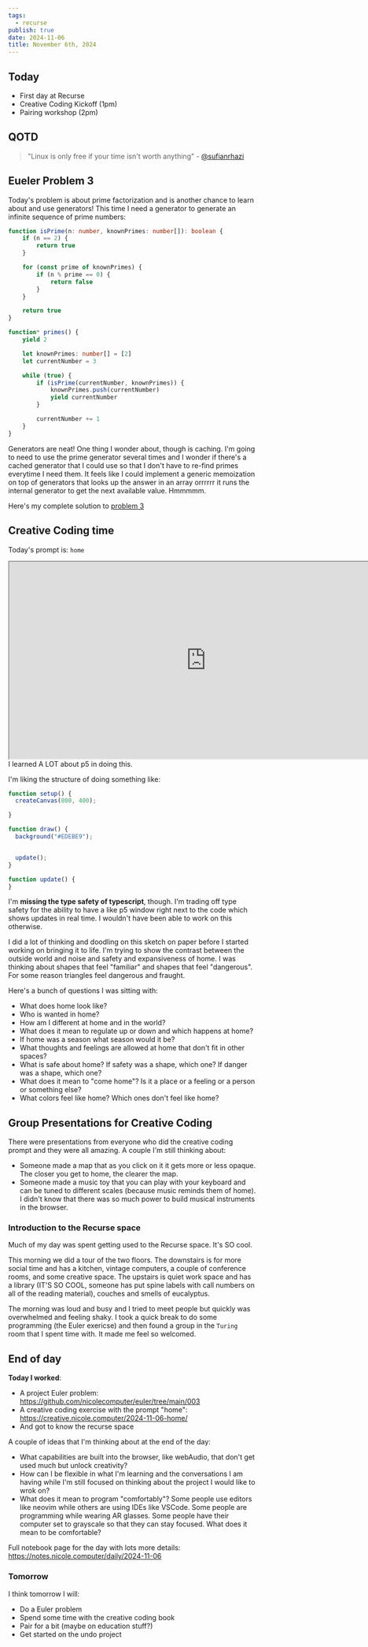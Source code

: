 ```yaml
---
tags:
  - recurse
publish: true
date: 2024-11-06
title: November 6th, 2024
---
```

## Today

- First day at Recurse
- Creative Coding Kickoff (1pm)
- Pairing workshop (2pm)

## QOTD

> "Linux is only free if your time isn't worth anything" - [@sufianrhazi](https://github.com/sufianrhazi)
## Eueler Problem 3

Today's problem is about prime factorization and is another chance to learn about and use generators! This time I need a generator to generate an infinite sequence of prime numbers:

```typescript
function isPrime(n: number, knownPrimes: number[]): boolean {
    if (n == 2) {
        return true
    }

    for (const prime of knownPrimes) {
        if (n % prime == 0) {
            return false
        }
    }

    return true
}

function* primes() {
    yield 2

    let knownPrimes: number[] = [2]
    let currentNumber = 3

    while (true) {
        if (isPrime(currentNumber, knownPrimes)) {
            knownPrimes.push(currentNumber)
            yield currentNumber
        }

        currentNumber += 1
    }
}
```

Generators are neat! One thing I wonder about, though is caching. I'm going to need to use the prime generator several times and I wonder if there's a cached generator that I could use so that I don't have to re-find primes everytime I need them. It feels like I could implement a generic memoization on top of generators that looks up the answer in an array orrrrrr it runs the internal generator to get the next available value. Hmmmmm.

Here's my complete solution to [problem 3](https://github.com/nicolecomputer/euler)

## Creative Coding time

Today's prompt is: `home`

<iframe src="https://creative.nicole.computer/2024-11-06-home/" width=800 height=400></iframe>
I learned A LOT about p5 in doing this.

I'm liking the structure of doing something like:

```javascript
function setup() {
  createCanvas(800, 400);

}

function draw() {
  background("#EDEBE9");


  update();
}

function update() {
}
```

I'm **missing the type safety of typescript**, though. I'm trading off type safety for the ability to have a like p5 window right next to the code which shows updates in real time. I wouldn't have been able to work on this otherwise.

I did a lot of thinking and doodling on this sketch on paper before I started working on bringing it to life. I'm trying to show the contrast between the outside world and noise and safety and expansiveness of home. I was thinking about shapes that feel "familiar" and shapes that feel "dangerous". For some reason triangles feel dangerous and fraught.

Here's a bunch of questions I was sitting with:
- What does home look like?
- Who is wanted in home?
- How am I different at home and in the world?
- What does it mean to regulate up or down and which happens at home?
- If home was a season what season would it be?
- What thoughts and feelings are allowed at home that don't fit in other spaces?
- What is safe about home? If safety was a shape, which one? If danger was a shape, which one?
- What does it mean to "come home"? Is it a place or a feeling or a person or something else?
- What colors feel like home? Which ones don't feel like home?

## Group Presentations for Creative Coding

There were presentations from everyone who did the creative coding prompt and they were all amazing.  A couple I'm still thinking about:

- Someone made a map that as you click on it it gets more or less opaque. The closer you get to home, the clearer the map.
- Someone made a music toy that you can play with your keyboard and can be tuned to different scales (because music reminds them of home). I didn't know that there was so much power to build musical instruments in the browser.

### Introduction to the Recurse space

Much of my day was spent getting used to the Recurse space. It's SO cool.

This morning we did a tour of the two floors. The downstairs is for more social time and has a kitchen, vintage computers, a couple of conference rooms, and some creative space. The upstairs is quiet work space and has a library (IT'S SO COOL, someone has put spine labels with call numbers on all of the reading material), couches and smells of eucalyptus.

The morning was loud and busy and I tried to meet people but quickly was overwhelmed and feeling shaky. I took a quick break to do some programming (the Euler exericse) and then found a group in the `Turing` room that I spent time with. It made me feel so welcomed.

## End of day

**Today I worked**:

- A project Euler problem: https://github.com/nicolecomputer/euler/tree/main/003
- A creative coding exercise with the prompt "home": https://creative.nicole.computer/2024-11-06-home/
- And got to know the recurse space

A couple of ideas that I'm thinking about at the end of the day:
- What capabilities are built into the browser, like webAudio, that don't get used much but unlock creativity?
- How can I be flexible in what I'm learning and the conversations I am having while I'm still focused on thinking about the project I would like to wrok on?
- What does it mean to program "comfortably"? Some people use editors like neovim while others are using IDEs like VSCode. Some people are programming while wearing AR glasses. Some people have their computer set to grayscale so that they can stay focused. What does it mean to be comfortable?

Full notebook page for the day with lots more details: https://notes.nicole.computer/daily/2024-11-06
### Tomorrow

I think tomorrow I will:
- Do a Euler problem
- Spend some time with the creative coding book
- Pair for a bit (maybe on education stuff?)
- Get started on the undo project